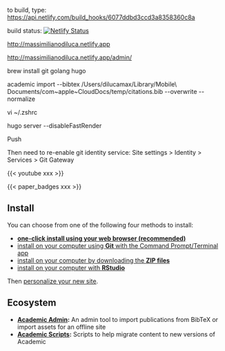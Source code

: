 to build, type: https://api.netlify.com/build_hooks/6077ddbd3ccd3a8358360c8a

build status: [![Netlify Status](https://api.netlify.com/api/v1/badges/04360be3-92e3-4425-aa4f-a59e779d4831/deploy-status)](https://app.netlify.com/sites/massimilianodiluca/deploys)

http://massimilianodiluca.netlify.app

http://massimilianodiluca.netlify.app/admin/


brew install git golang hugo

academic import --bibtex /Users/dilucamax/Library/Mobile\ Documents/com\~apple\~CloudDocs/temp/citations.bib --overwrite --normalize


vi ~/.zshrc  

hugo server --disableFastRender

Push

Then need to re-enable git identity service: Site settings > Identity > Services > Git Gateway




{{< youtube xxx >}}

{{< paper_badges xxx >}}


## Install

You can choose from one of the following four methods to install:

* [**one-click install using your web browser (recommended)**](https://sourcethemes.com/academic/docs/install/#install-with-web-browser)
* [install on your computer using **Git** with the Command Prompt/Terminal app](https://sourcethemes.com/academic/docs/install/#install-with-git)
* [install on your computer by downloading the **ZIP files**](https://sourcethemes.com/academic/docs/install/#install-with-zip)
* [install on your computer with **RStudio**](https://sourcethemes.com/academic/docs/install/#install-with-rstudio)

Then [personalize your new site](https://sourcethemes.com/academic/docs/get-started/).

## Ecosystem

* **[Academic Admin](https://github.com/sourcethemes/academic-admin):** An admin tool to import publications from BibTeX or import assets for an offline site
* **[Academic Scripts](https://github.com/sourcethemes/academic-scripts):** Scripts to help migrate content to new versions of Academic


